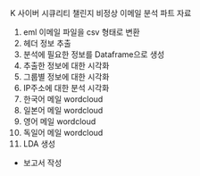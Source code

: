 K 사이버 시큐리티 챌린지
비정상 이메일 분석 파트 자료

1. eml 이메일 파일을 csv 형태로 변환
2. 헤더 정보 추출
3. 분석에 필요한 정보를 Dataframe으로 생성
4. 추출한 정보에 대한 시각화
5. 그룹별 정보에 대한 시각화
6. IP주소에 대한 분석 시각화
7. 한국어 메일 wordcloud
8. 일본어 메일 wordcloud
9. 영어 메일 wordcloud
10. 독일어 메일 wordcloud
11. LDA 생성

+ 보고서 작성
